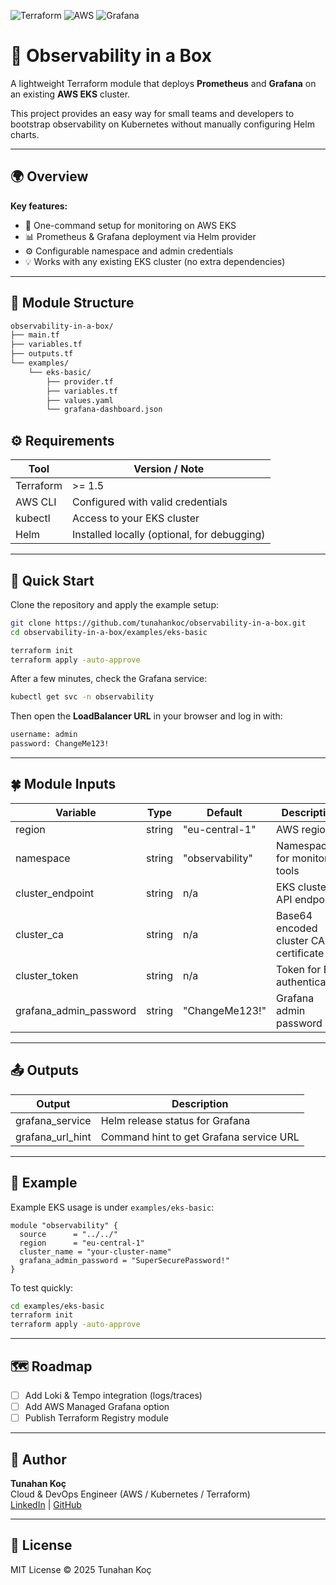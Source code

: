 ![Terraform](https://img.shields.io/badge/Terraform-1.5+-purple?logo=terraform)
![AWS](https://img.shields.io/badge/AWS-EKS-orange?logo=amazonaws)
![Grafana](https://img.shields.io/badge/Monitoring-Grafana%20%26%20Prometheus-yellow?logo=grafana)

# 🧩 Observability in a Box

A lightweight Terraform module that deploys **Prometheus** and **Grafana** on an existing **AWS EKS** cluster.

This project provides an easy way for small teams and developers to bootstrap observability on Kubernetes without manually configuring Helm charts.

---

## 🌍 Overview

**Key features:**
- 🚀 One-command setup for monitoring on AWS EKS  
- 📊 Prometheus & Grafana deployment via Helm provider  
- ⚙️ Configurable namespace and admin credentials  
- 💡 Works with any existing EKS cluster (no extra dependencies)

---

## 🧱 Module Structure

```bash
observability-in-a-box/
├── main.tf
├── variables.tf
├── outputs.tf
└── examples/
    └── eks-basic/
        ├── provider.tf
        ├── variables.tf
        ├── values.yaml
        └── grafana-dashboard.json
```  
## ⚙️ Requirements
| Tool | Version / Note |
|------|----------------|
| Terraform | >= 1.5 |
| AWS CLI | Configured with valid credentials |
| kubectl | Access to your EKS cluster |
| Helm | Installed locally (optional, for debugging) |

---
## 🚀 Quick Start
Clone the repository and apply the example setup:

```bash
git clone https://github.com/tunahankoc/observability-in-a-box.git
cd observability-in-a-box/examples/eks-basic

terraform init
terraform apply -auto-approve
```

After a few minutes, check the Grafana service:

```bash
kubectl get svc -n observability
```

Then open the **LoadBalancer URL** in your browser and log in with:

```bash
username: admin
password: ChangeMe123!
```

---
## 🍀 Module Inputs

| Variable | Type | Default | Description |
|-----------|------|----------|-------------|
| region | string | "eu-central-1" | AWS region |
| namespace | string | "observability" | Namespace for monitoring tools |
| cluster_endpoint | string | n/a | EKS cluster API endpoint |
| cluster_ca | string | n/a | Base64 encoded cluster CA certificate |
| cluster_token | string | n/a | Token for EKS authentication |
| grafana_admin_password | string | "ChangeMe123!" | Grafana admin password |

---
## 📤 Outputs
| Output | Description |
|---------|-------------|
| grafana_service | Helm release status for Grafana |
| grafana_url_hint | Command hint to get Grafana service URL |

---
## 🧩 Example
Example EKS usage is under `examples/eks-basic`:

```hcl
module "observability" {
  source      = "../../"
  region      = "eu-central-1"
  cluster_name = "your-cluster-name"
  grafana_admin_password = "SuperSecurePassword!"
}
```

To test quickly:

```bash
cd examples/eks-basic
terraform init
terraform apply -auto-approve
```

---
## 🗺️ Roadmap
- [ ] Add Loki & Tempo integration (logs/traces)
- [ ] Add AWS Managed Grafana option
- [ ] Publish Terraform Registry module

---
## 💬 Author
**Tunahan Koç**  
Cloud & DevOps Engineer (AWS / Kubernetes / Terraform)  
[LinkedIn](https://www.linkedin.com/in/tunahan-koc-8b43b765) | [GitHub](https://github.com/tnhkoc)

---
## 🪪 License
MIT License © 2025 Tunahan Koç
